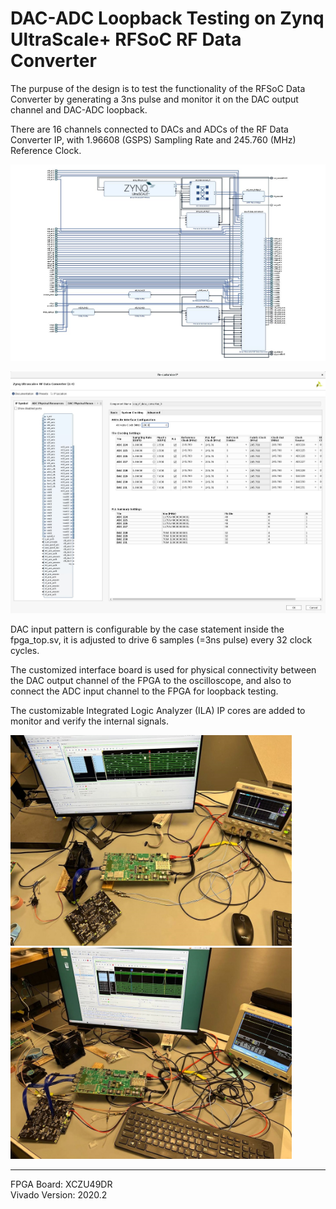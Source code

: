 # DAC-ADC Loopback Testing on Zynq UltraScale+ RFSoC RF Data Converter

The purpuse of the design is to test the functionality of the RFSoC Data Converter by generating a 3ns pulse and monitor it on the DAC output channel and DAC-ADC loopback.

There are 16 channels connected to DACs and ADCs of the RF Data Converter IP, with 1.96608 (GSPS) Sampling Rate and 245.760 (MHz) Reference Clock.

<p align="center">  
<img src="BD_01.JPG" width=1000>  

<p align="center">   
<img src="IP_01.JPG" width=700>  
  
DAC input pattern is configurable by the case statement inside the fpga_top.sv, it is adjusted to drive 6 samples (=3ns pulse) every 32 clock cycles.

The customized interface board is used for physical connectivity between the DAC output channel of the FPGA to the oscilloscope, and also to connect the ADC input channel to the FPGA for loopback testing.

The customizable Integrated Logic Analyzer (ILA) IP cores are added to monitor and verify the internal signals.

<img src="PIC_01.jpg" width=450>  <img src="PIC_02.jpg" width=450>  
  
  
-----------------------------------------------------------------------
FPGA Board: XCZU49DR
\
Vivado Version: 2020.2
